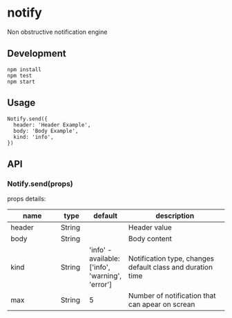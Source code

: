 # notify
Non obstructive notification engine

## Development
```
npm install
npm test
npm start
```


## Usage

```
Notify.send({
  header: 'Header Example',
  body: 'Body Example',
  kind: 'info',
})
```

## API

### Notify.send(props)
props details:

<table class="table table-bordered table-striped">
  <thead>
    <tr>
      <th style="width: 100px;">name</th>
      <th style="width: 50px;">type</th>
      <th style="width: 50px;">default</th>
      <th>description</th>
    </tr>
  </thead>
  <tbody>
    <tr>
      <td>header</td>
      <td>String</td>
      <td></td>
      <td>Header value</td>
    </tr>
    <tr>
      <td>body</td>
      <td>String</td>
      <td></td>
      <td>Body content</td>
    </tr>
    <tr>
      <td>kind</td>
      <td>String</td>
      <td>'info' - available: ['info', 'warning', 'error']</td>
      <td>Notification type, changes default class and duration time</td>
    </tr>
    <tr>
      <td>max</td>
      <td>String</td>
      <td>5</td>
      <td>Number of notification that can apear on screan</td>
    </tr>
  </tbody>
</table>
